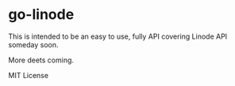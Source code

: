 # go-linode

This is intended to be an easy to use, fully API covering Linode API someday soon.

More deets coming.

MIT License
